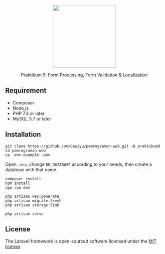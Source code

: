 <p align="center"><a href="https://laravel.com" target="_blank"><img src="https://raw.githubusercontent.com/laravel/art/master/logo-lockup/5%20SVG/2%20CMYK/1%20Full%20Color/laravel-logolockup-cmyk-red.svg" width="200"></a></p>
<p align="center">
Praktikum 9: Form Processing, Form Validation & Localization
</p>

## Requirement

-   Composer
-   Node.js
-   PHP 7.3 or later
-   MySQL 5.7 or later

## Installation

```
git clone https://github.com/Gasiyu/pemrograman-web.git -b praktikum9
cd pemrograman-web
cp .env.example .env
```

Open `.env`, change `DB_DATABASE` according to your needs, then create a database with that name.

```
composer install
npm install
npm run dev

php artisan key:generate
php artisan migrate:fresh
php artisan storage:link

php artisan serve
```

## License

The Laravel framework is open-sourced software licensed under the [MIT license](https://opensource.org/licenses/MIT).
